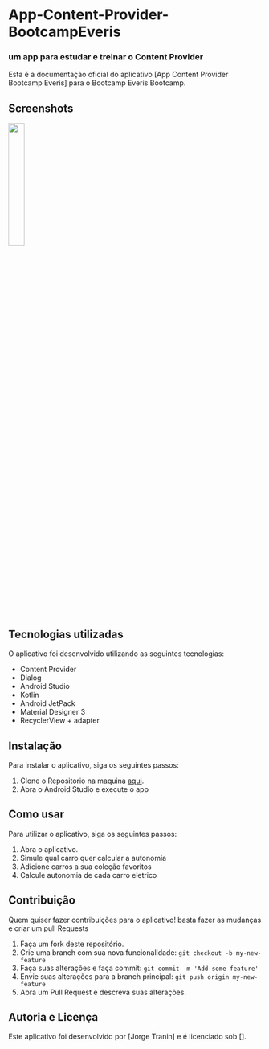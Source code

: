 # App-Content-Provider-BootcampEveris

### um app para estudar e treinar o Content Provider

Esta é a documentação oficial do aplicativo [App Content Provider Bootcamp Everis]
para o Bootcamp Everis Bootcamp.

## Screenshots

<img src="/" width=25%>  <img src="">

## Tecnologias utilizadas

O aplicativo foi desenvolvido utilizando as seguintes tecnologias:

- Content Provider
- Dialog
- Android Studio
- Kotlin
- Android JetPack
- Material Designer 3
- RecyclerView + adapter

## Instalação

Para instalar o aplicativo, siga os seguintes passos:

1. Clone o Repositorio na
   maquina [aqui](https://github.com/JorgeTranin/App-GitHub-Search-Repositorys-AMVVM).
2. Abra o Android Studio e execute o app

## Como usar

Para utilizar o aplicativo, siga os seguintes passos:

1. Abra o aplicativo.
2. Simule qual carro quer calcular a autonomia
3. Adicione carros a sua coleção favoritos
4. Calcule autonomia de cada carro eletrico

## Contribuição

Quem quiser fazer contribuições para o aplicativo! basta fazer as mudanças e criar um pull Requests

1. Faça um fork deste repositório.
2. Crie uma branch com sua nova funcionalidade: `git checkout -b my-new-feature`
3. Faça suas alterações e faça commit: `git commit -m 'Add some feature'`
4. Envie suas alterações para a branch principal: `git push origin my-new-feature`
5. Abra um Pull Request e descreva suas alterações.

## Autoria e Licença

Este aplicativo foi desenvolvido por [Jorge Tranin] e é licenciado sob [].

